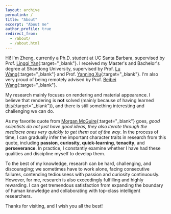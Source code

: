 ```yaml
---
layout: archive
permalink: /
title: "About"
excerpt: "About me"
author_profile: true
redirect_from: 
  - /about/
  - /about.html
---
```


Hi! I'm Zheng, currently a Ph.D. student at UC Santa Barbara, supervised by Prof. [Lingqi Yan](https://sites.cs.ucsb.edu/~lingqi/){:target="_blank"}. I received my Master's and Bachelor's degree at Shandong University, supervised by Prof. [Lu Wang](http://vr.sdu.edu.cn/info/1010/1060.htm){:target="_blank"} and Prof. [Yanning Xu](http://vr.sdu.edu.cn/info/1010/1062.htm){:target="_blank"}. I'm also very proud of being remotely advised by Prof. [Beibei Wang](https://wangningbei.github.io/){:target="_blank"}. 

My research mainly focuses on rendering and material appearance. I believe that rendering is **not** solved (mainly because of having learned [this](https://www.bilibili.com/video/BV1my4y1z76s?p=3&t=8m30s){:target="_blank"}), and there is still something interesting and challenging we can do.

As my favorite quote from [Morgan McGuire](https://casual-effects.com/morgan/index.html){:target="_blank"} goes, *good scientists do not just have good ideas, they also iterate through the mediocre ones very quickly to get them out of the way*. 
In the process of time, I can gradually infer the important character traits in research from this quote, including **passion**, **curiosity**, **quick-learning**, **tenacity**, and **perseverance**.
In practice, I constantly examine whether I have had these qualities and discipline myself to develop them.

To the best of my knowledge, research can be hard, challenging, and discouraging; we sometimes have to work alone, facing consecutive failures, contending tediousness with passion and curiosity continuously. However, for me, research is also exceedingly fulfilling and highly rewarding. I can get tremendous satisfaction from expanding the boundary of human knowledge and collaborating with top-class intelligent researchers.

Thanks for visiting, and I wish you all the best! 